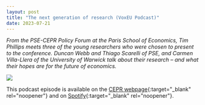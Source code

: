```yaml
---
layout: post
title: "The next generation of research (VoxEU Podcast)"
date: 2023-07-21
---
```


*From the PSE-CEPR Policy Forum at the Paris School of Economics, Tim Phillips meets three of the young researchers who were chosen to present to the conference. Duncan Webb and Thiago Scarelli of PSE, and Carmen Villa-Llera of the University of Warwick talk about their research – and what their hopes are for the future of economics.*

<a href="https://cepr.org/multimedia/next-generation-research"><img src = "https://thiagoscarelli.github.io/assets/images/voxeu_podcast.jpg" class = "default"></a>

This podcast episode is available on the [CEPR webpage](https://cepr.org/multimedia/next-generation-research){:target="_blank" rel="noopener"} and on [Spotify](https://lnkd.in/eF7_VfXb){:target="_blank" rel="noopener"}. 

